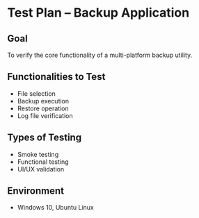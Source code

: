 # Test Plan – Backup Application

## Goal
To verify the core functionality of a multi-platform backup utility.

## Functionalities to Test
- File selection
- Backup execution
- Restore operation
- Log file verification

## Types of Testing
- Smoke testing
- Functional testing
- UI/UX validation

## Environment
- Windows 10, Ubuntu Linux
